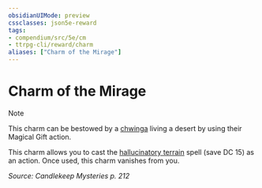```yaml
---
obsidianUIMode: preview
cssclasses: json5e-reward
tags:
- compendium/src/5e/cm
- ttrpg-cli/reward/charm
aliases: ["Charm of the Mirage"]
---
```

# Charm of the Mirage

> [!note]
> This charm can be bestowed by a [chwinga](/3-Mechanics/CLI/bestiary/elemental/chwinga-cm.md) living a desert by using their Magical Gift action.

This charm allows you to cast the [hallucinatory terrain](/3-Mechanics/CLI/spells/hallucinatory-terrain.md) spell (save DC 15) as an action. Once used, this charm vanishes from you.

*Source: Candlekeep Mysteries p. 212*